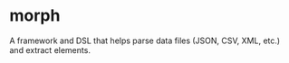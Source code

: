 morph
=========
A framework and DSL that helps parse data files (JSON, CSV, XML, etc.) and
extract elements.
